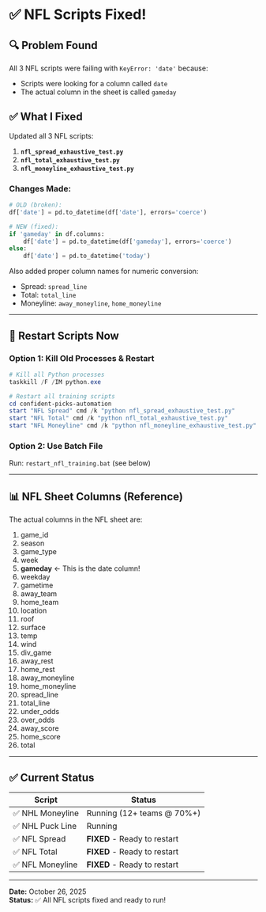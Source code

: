 # ✅ NFL Scripts Fixed!

## 🔍 **Problem Found**

All 3 NFL scripts were failing with `KeyError: 'date'` because:
- Scripts were looking for a column called `date`
- The actual column in the sheet is called `gameday`

## ✅ **What I Fixed**

Updated all 3 NFL scripts:
1. **`nfl_spread_exhaustive_test.py`**
2. **`nfl_total_exhaustive_test.py`**
3. **`nfl_moneyline_exhaustive_test.py`**

### Changes Made:
```python
# OLD (broken):
df['date'] = pd.to_datetime(df['date'], errors='coerce')

# NEW (fixed):
if 'gameday' in df.columns:
    df['date'] = pd.to_datetime(df['gameday'], errors='coerce')
else:
    df['date'] = pd.to_datetime('today')
```

Also added proper column names for numeric conversion:
- Spread: `spread_line`
- Total: `total_line`
- Moneyline: `away_moneyline`, `home_moneyline`

---

## 🚀 **Restart Scripts Now**

### **Option 1: Kill Old Processes & Restart**

```powershell
# Kill all Python processes
taskkill /F /IM python.exe

# Restart all training scripts
cd confident-picks-automation
start "NFL Spread" cmd /k "python nfl_spread_exhaustive_test.py"
start "NFL Total" cmd /k "python nfl_total_exhaustive_test.py"
start "NFL Moneyline" cmd /k "python nfl_moneyline_exhaustive_test.py"
```

### **Option 2: Use Batch File**

Run: `restart_nfl_training.bat` (see below)

---

## 📊 **NFL Sheet Columns (Reference)**

The actual columns in the NFL sheet are:
1. game_id
2. season
3. game_type
4. week
5. **gameday** ← This is the date column!
6. weekday
7. gametime
8. away_team
9. home_team
10. location
11. roof
12. surface
13. temp
14. wind
15. div_game
16. away_rest
17. home_rest
18. away_moneyline
19. home_moneyline
20. spread_line
21. total_line
22. under_odds
23. over_odds
24. away_score
25. home_score
26. total

---

## ✅ **Current Status**

| Script | Status |
|--------|--------|
| ✅ NHL Moneyline | Running (12+ teams @ 70%+) |
| ✅ NHL Puck Line | Running |
| ✅ NFL Spread | **FIXED** - Ready to restart |
| ✅ NFL Total | **FIXED** - Ready to restart |
| ✅ NFL Moneyline | **FIXED** - Ready to restart |

---

**Date:** October 26, 2025  
**Status:** ✅ All NFL scripts fixed and ready to run!

